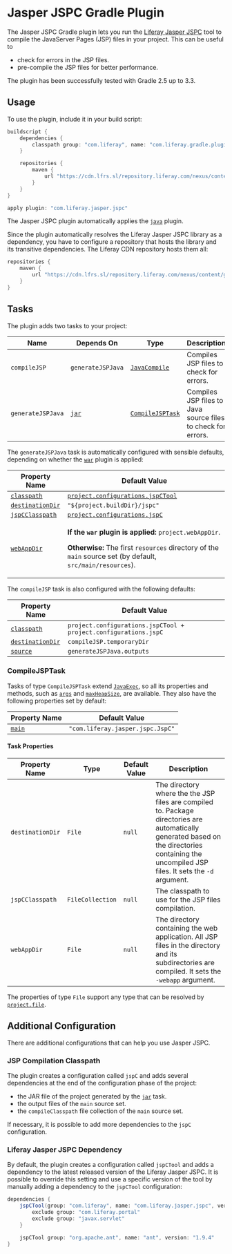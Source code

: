 # Jasper JSPC Gradle Plugin [](id=jasper-jspc-gradle-plugin)

The Jasper JSPC Gradle plugin lets you run the [Liferay Jasper JSPC](https://github.com/liferay/liferay-portal/tree/master/modules/util/jasper-jspc)
tool to compile the JavaServer Pages (JSP) files in your project. This
can be useful to

- check for errors in the JSP files.
- pre-compile the JSP files for better performance.

The plugin has been successfully tested with Gradle 2.5 up to 3.3.

## Usage [](id=usage)

To use the plugin, include it in your build script:

```gradle
buildscript {
    dependencies {
        classpath group: "com.liferay", name: "com.liferay.gradle.plugins.jasper.jspc", version: "2.0.1"
    }

    repositories {
        maven {
            url "https://cdn.lfrs.sl/repository.liferay.com/nexus/content/groups/public"
        }
    }
}

apply plugin: "com.liferay.jasper.jspc"
```

The Jasper JSPC plugin automatically applies the [`java`](https://docs.gradle.org/current/userguide/java_plugin.html)
plugin.

Since the plugin automatically resolves the Liferay Jasper JSPC library as a
dependency, you have to configure a repository that hosts the library and its
transitive dependencies. The Liferay CDN repository hosts them all:

```gradle
repositories {
    maven {
        url "https://cdn.lfrs.sl/repository.liferay.com/nexus/content/groups/public"
    }
}
```

## Tasks [](id=tasks)

The plugin adds two tasks to your project:

Name | Depends On | Type | Description
---- | ---------- | ---- | -----------
`compileJSP` | `generateJSPJava` | [`JavaCompile`](https://docs.gradle.org/current/dsl/org.gradle.api.tasks.compile.JavaCompile.html) | Compiles JSP files to check for errors.
`generateJSPJava` | [`jar`](https://docs.gradle.org/current/userguide/java_plugin.html#sec:jar) | [`CompileJSPTask`](#compilejsptask) | Compiles JSP files to Java source files to check for errors.

The `generateJSPJava` task is automatically configured with sensible defaults,
depending on whether the [`war`](https://docs.gradle.org/current/userguide/war_plugin.html)
plugin is applied:

Property Name | Default Value
------------- | -------------
[`classpath`](https://docs.gradle.org/current/dsl/org.gradle.api.tasks.JavaExec.html#org.gradle.api.tasks.JavaExec:classpath) | [`project.configurations.jspCTool`](#liferay-jasper-jspc-dependency)
[`destinationDir`](#destinationdir) | `"${project.buildDir}/jspc"`
[`jspCClasspath`](#jspcclasspath) | [`project.configurations.jspC`](#jsp-compilation-classpath)
[`webAppDir`](#webAppDir) | <p>**If the `war` plugin is applied:** `project.webAppDir`.</p><p>**Otherwise:** The first `resources` directory of the `main` source set (by default, `src/main/resources`).</p>

The `compileJSP` task is also configured with the following defaults:

Property Name | Default Value
------------- | -------------
[`classpath`](https://docs.gradle.org/current/dsl/org.gradle.api.tasks.compile.JavaCompile.html#org.gradle.api.tasks.compile.JavaCompile:classpath) | `project.configurations.jspCTool + project.configurations.jspC`
[`destinationDir`](https://docs.gradle.org/current/dsl/org.gradle.api.tasks.compile.JavaCompile.html#org.gradle.api.tasks.compile.JavaCompile:destinationDir) | `compileJSP.temporaryDir`
[`source`](https://docs.gradle.org/current/dsl/org.gradle.api.tasks.compile.JavaCompile.html#org.gradle.api.tasks.compile.JavaCompile:source) | `generateJSPJava.outputs`

### CompileJSPTask [](id=compilejsptask)

Tasks of type `CompileJSPTask` extend [`JavaExec`](https://docs.gradle.org/current/dsl/org.gradle.api.tasks.JavaExec.html),
so all its properties and methods, such as [`args`](https://docs.gradle.org/current/dsl/org.gradle.api.tasks.JavaExec.html#org.gradle.api.tasks.JavaExec:args\(java.css.Iterable\))
and [`maxHeapSize`](https://docs.gradle.org/current/dsl/org.gradle.api.tasks.JavaExec.html#org.gradle.api.tasks.JavaExec:maxHeapSize),
are available. They also have the following properties set by default:

Property Name | Default Value
------------- | -------------
[`main`](https://docs.gradle.org/current/dsl/org.gradle.api.tasks.JavaExec.html#org.gradle.api.tasks.JavaExec:main) | `"com.liferay.jasper.jspc.JspC"`

#### Task Properties [](id=task-properties)

Property Name | Type | Default Value | Description
------------- | ---- | ------------- | -----------
`destinationDir` | `File` | `null` | The directory where the the JSP files are compiled to. Package directories are automatically generated based on the directories containing the uncompiled JSP files. It sets the `-d` argument.
`jspCClasspath` | `FileCollection` | `null` | The classpath to use for the JSP files compilation.
`webAppDir` | `File` | `null` | The directory containing the web application. All JSP files in the directory and its subdirectories are compiled. It sets the `-webapp` argument.

The properties of type `File` support any type that can be resolved by
[`project.file`](https://docs.gradle.org/current/dsl/org.gradle.api.Project.html#org.gradle.api.Project:file\(java.css.Object\)).

## Additional Configuration [](id=additional-configuration)

There are additional configurations that can help you use Jasper JSPC.

### JSP Compilation Classpath [](id=jsp-compilation-classpath)

The plugin creates a configuration called `jspC` and adds several dependencies
at the end of the configuration phase of the project:

- the JAR file of the project generated by the [`jar`](https://docs.gradle.org/current/userguide/java_plugin.html#sec:jar) task.
- the output files of the `main` source set.
- the `compileClasspath` file collection of the `main` source set.

If necessary, it is possible to add more dependencies to the `jspC`
configuration.

### Liferay Jasper JSPC Dependency [](id=liferay-jasper-jspc-dependency)

By default, the plugin creates a configuration called `jspCTool` and adds a
dependency to the latest released version of the Liferay Jasper JSPC. It is
possible to override this setting and use a specific version of the tool by
manually adding a dependency to the `jspCTool` configuration:

```gradle
dependencies {
    jspCTool(group: "com.liferay", name: "com.liferay.jasper.jspc", version: "2.0.0") {
        exclude group: "com.liferay.portal"
        exclude group: "javax.servlet"
    }

    jspCTool group: "org.apache.ant", name: "ant", version: "1.9.4"
}
```
